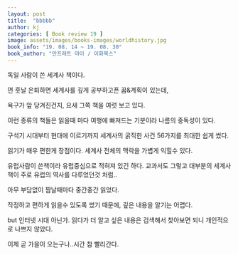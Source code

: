 ```yaml
---
layout: post
title:  "bbbbb"
author: kj
categories: [ Book review 19 ]
image: assets/images/books-images/worldhistory.jpg
book_info: "19. 08. 14 ~ 19. 08. 30"
book_author: "만프레트 마이 / 이화북스"
---
```

독일 사람이 쓴 세계사 책이다.

먼 훗날 은퇴하면 세계사를 깊게 공부하고픈 꿈&계획이 있는데,

욕구가 앞 당겨진건지, 요새 그쪽 책을 여럿 보고 있다.

이런 종류의 책들은 읽을때 마다 여행에 빠져드는 기분이라 나름의 중독성이 있다.

구석기 시대부터 현대에 이르기까지 세계사의 굵직한 사건 56가지를 최대한 쉽게 썼다.

읽기가 매우 편한게 장점이다. 세계사 전체의 맥락을 가볍게 익힐수 있다.

유럽사람이 쓴책이라 유럽중심으로 적혀져 있긴 하다. 교과서도 그렇고 대부분의 세계사 책이 주로 유럽의 역사를 다루었던것 처럼..

아무 부담없이 짬날때마다 중간중간 읽었다.

작정하고 편하게 읽을수 있도록 썼기 때문에, 깊은 내용을 알기는 어렵다.

but 인터넷 시대 아닌가. 읽다가 더 알고 싶은 내용은 검색해서 찾아보면 되니 개인적으로 나쁘지 않았다.

이제 곧 가을이 오는구나..시간 참 빨리간다.
